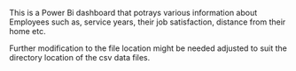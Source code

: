 This is a Power Bi dashboard that potrays various information about Employees such as, service years, their job satisfaction, distance from their home etc.

Further modification to the file location might be needed adjusted to suit the directory location of the csv data files.
